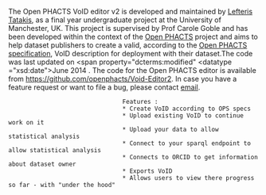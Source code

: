 The Open PHACTS VoID editor v2 is developed and maintained by <a
                                    href="http://ltatakis.com" target="_blank"
                                    rel="dcterms:creator doap:maintainer">Lefteris Tatakis</a>, as a final year
                                undergraduate project at the University of Manchester, UK.
This project is supervised by Prof Carole Goble and has been developed within the context
                                of the <a href="http://www.openphacts.com/" target="_blank">Open PHACTS</a> project and
                                aims to help dataset publishers to create a valid, according to the <a
                                        href="http://www.openphacts.org/specs/2013/WD-datadesc-20130912/"
                                        target="_blank">Open PHACTS specification</a>, VoID description for deployment
                                with their dataset.The code was last updated on <span property="dcterms:modified"
                                <datatype
                                ="xsd:date">June 2014</datatype> </span>. The code for the Open PHACTS editor is
                                available from <a href="https://github.com/openphacts/Void-Editor2" target="_blank">
                                    https://github.com/openphacts/Void-Editor2</a>.
                                In case you have a feature request or want to file a bug, please contact <a
                                    href="mailto:eleftherios.tatakis@student.manchester.com">email</a>.
									
									Features :
									* Create VoID according to OPS specs
									* Upload existing VoID to continue work on it
									* Upload your data to allow statistical analysis
									* Connect to your sparql endpoint to allow statistical analysis
									* Connects to ORCID to get information about dataset owner
									* Exports VoID
									* Allows users to view there progress so far - with "under the hood"
									
 